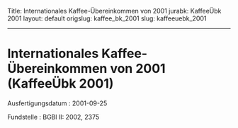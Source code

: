 Title: Internationales Kaffee-Übereinkommen von 2001
jurabk: KaffeeÜbk 2001
layout: default
origslug: kaffee_bk_2001
slug: kaffeeuebk_2001

---

# Internationales Kaffee-Übereinkommen von 2001 (KaffeeÜbk 2001)

Ausfertigungsdatum
:   2001-09-25

Fundstelle
:   BGBl II: 2002, 2375


